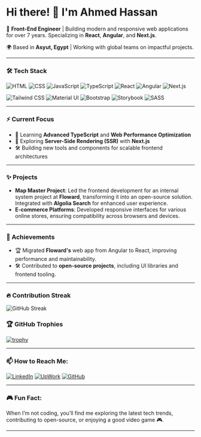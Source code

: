 # Hi there! 👋 I'm Ahmed Hassan

🚀 **Front-End Engineer** | Building modern and responsive web applications for over 7 years. Specializing in **React**, **Angular**, and **Next.js**.

🌍 Based in **Asyut, Egypt** | Working with global teams on impactful projects.

---

### 🛠️ Tech Stack

![HTML](https://img.shields.io/badge/HTML-E34F26?style=for-the-badge&logo=html5&logoColor=white)
![CSS](https://img.shields.io/badge/CSS-1572B6?style=for-the-badge&logo=css3&logoColor=white)
![JavaScript](https://img.shields.io/badge/JavaScript-F7DF1E?style=for-the-badge&logo=javascript&logoColor=black)
![TypeScript](https://img.shields.io/badge/TypeScript-007ACC?style=for-the-badge&logo=typescript&logoColor=white)
![React](https://img.shields.io/badge/React-61DAFB?style=for-the-badge&logo=react&logoColor=black)
![Angular](https://img.shields.io/badge/Angular-DD0031?style=for-the-badge&logo=angular&logoColor=white)
![Next.js](https://img.shields.io/badge/Next.js-000000?style=for-the-badge&logo=nextdotjs&logoColor=white)

![Tailwind CSS](https://img.shields.io/badge/Tailwind%20CSS-38B2AC?style=for-the-badge&logo=tailwind-css&logoColor=white)
![Material UI](https://img.shields.io/badge/Material%20UI-0081CB?style=for-the-badge&logo=mui&logoColor=white)
![Bootstrap](https://img.shields.io/badge/Bootstrap-563D7C?style=for-the-badge&logo=bootstrap&logoColor=white)
![Storybook](https://img.shields.io/badge/Storybook-FF4785?style=for-the-badge&logo=storybook&logoColor=white)
![SASS](https://img.shields.io/badge/SASS-CC6699?style=for-the-badge&logo=sass&logoColor=white)

---

### ⚡ Current Focus

- 🌱 Learning **Advanced TypeScript** and **Web Performance Optimization**
- 🔭 Exploring **Server-Side Rendering (SSR)** with **Next.js**
- 🛠️ Building new tools and components for scalable frontend architectures

---

### ✨ Projects

- **Map Master Project**: Led the frontend development for an internal system project at **Floward**, transforming it into an open-source solution. Integrated with **Algolia Search** for enhanced user experience.
- **E-commerce Platforms**: Developed responsive interfaces for various online stores, ensuring compatibility across browsers and devices.

---

### 🚀 Achievements

- 🏆 Migrated **Floward's** web app from Angular to React, improving performance and maintainability.
- 🛠️ Contributed to **open-source projects**, including UI libraries and frontend tooling.

---

### 🔥 Contribution Streak

![GitHub Streak](https://github-readme-streak-stats.herokuapp.com/?user=7ssan91&theme=dark)

### 🏆 GitHub Trophies

[![trophy](https://github-profile-trophy.vercel.app/?username=7ssan91&theme=darkhub)](https://github.com/7ssan91)

---
### 📫 How to Reach Me:

[![LinkedIn](https://img.shields.io/badge/LinkedIn-blue?style=for-the-badge&logo=linkedin&logoColor=white)](https://www.linkedin.com/in/7ssan91/)
[![UpWork](https://img.shields.io/badge/UpWork-green?style=for-the-badge&logo=upwork&logoColor=white)](https://www.upwork.com/freelancers/~01f5699e5bd980aa20)
[![GitHub](https://img.shields.io/badge/GitHub-000?style=for-the-badge&logo=github&logoColor=white)](https://github.com/7ssan91)

---

### 🎮 Fun Fact:

When I’m not coding, you’ll find me exploring the latest tech trends, contributing to open-source, or enjoying a good video game 🎮.

---

